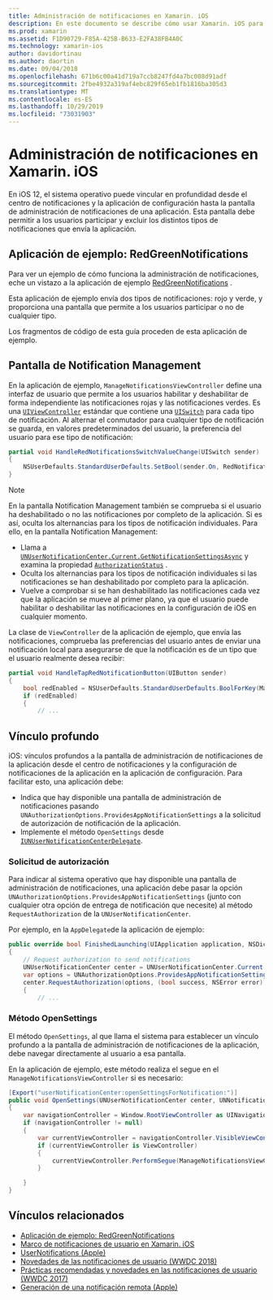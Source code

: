 ```yaml
---
title: Administración de notificaciones en Xamarin. iOS
description: En este documento se describe cómo usar Xamarin. iOS para aprovechar las nuevas características de administración de notificaciones introducidas en iOS 12.
ms.prod: xamarin
ms.assetid: F1D90729-F85A-425B-B633-E2FA38FB4A0C
ms.technology: xamarin-ios
author: davidortinau
ms.author: daortin
ms.date: 09/04/2018
ms.openlocfilehash: 671b6c00a41d719a7ccb8247fd4a7bc008d91adf
ms.sourcegitcommit: 2fbe4932a319af4ebc829f65eb1fb1816ba305d3
ms.translationtype: MT
ms.contentlocale: es-ES
ms.lasthandoff: 10/29/2019
ms.locfileid: "73031903"
---
```

# <a name="notification-management-in-xamarinios"></a>Administración de notificaciones en Xamarin. iOS

En iOS 12, el sistema operativo puede vincular en profundidad desde el centro de notificaciones y la aplicación de configuración hasta la pantalla de administración de notificaciones de una aplicación. Esta pantalla debe permitir a los usuarios participar y excluir los distintos tipos de notificaciones que envía la aplicación.

## <a name="sample-app-redgreennotifications"></a>Aplicación de ejemplo: RedGreenNotifications

Para ver un ejemplo de cómo funciona la administración de notificaciones, eche un vistazo a la aplicación de ejemplo [RedGreenNotifications](https://docs.microsoft.com/samples/xamarin/ios-samples/ios12-redgreennotifications) .

Esta aplicación de ejemplo envía dos tipos de notificaciones: rojo y verde, y proporciona una pantalla que permite a los usuarios participar o no de cualquier tipo.

Los fragmentos de código de esta guía proceden de esta aplicación de ejemplo.

## <a name="notification-management-screen"></a>Pantalla de Notification Management

En la aplicación de ejemplo, `ManageNotificationsViewController` define una interfaz de usuario que permite a los usuarios habilitar y deshabilitar de forma independiente las notificaciones rojas y las notificaciones verdes. Es una [`UIViewController`](xref:UIKit.UIViewController) estándar
que contiene una [`UISwitch`](xref:UIKit.UISwitch) para cada tipo de notificación. Al alternar el conmutador para cualquier tipo de notificación se guarda, en valores predeterminados del usuario, la preferencia del usuario para ese tipo de notificación:

```csharp
partial void HandleRedNotificationsSwitchValueChange(UISwitch sender)
{
    NSUserDefaults.StandardUserDefaults.SetBool(sender.On, RedNotificationsEnabledKey);
}
```

> [!NOTE]
> En la pantalla Notification Management también se comprueba si el usuario ha deshabilitado o no las notificaciones por completo de la aplicación. Si es así, oculta los alternancias para los tipos de notificación individuales. Para ello, en la pantalla Notification Management:
>
> - Llama a [`UNUserNotificationCenter.Current.GetNotificationSettingsAsync`](xref:UserNotifications.UNUserNotificationCenter.GetNotificationSettingsAsync) y examina la propiedad [`AuthorizationStatus`](xref:UserNotifications.UNNotificationSettings.AuthorizationStatus) .
> - Oculta los alternancias para los tipos de notificación individuales si las notificaciones se han deshabilitado por completo para la aplicación.
> - Vuelve a comprobar si se han deshabilitado las notificaciones cada vez que la aplicación se mueve al primer plano, ya que el usuario puede habilitar o deshabilitar las notificaciones en la configuración de iOS en cualquier momento.

La clase de `ViewController` de la aplicación de ejemplo, que envía las notificaciones, comprueba las preferencias del usuario antes de enviar una notificación local para asegurarse de que la notificación es de un tipo que el usuario realmente desea recibir:

```csharp
partial void HandleTapRedNotificationButton(UIButton sender)
{
    bool redEnabled = NSUserDefaults.StandardUserDefaults.BoolForKey(ManageNotificationsViewController.RedNotificationsEnabledKey);
    if (redEnabled)
    {
        // ...
```

## <a name="deep-link"></a>Vínculo profundo

iOS: vínculos profundos a la pantalla de administración de notificaciones de la aplicación desde el centro de notificaciones y la configuración de notificaciones de la aplicación en la aplicación de configuración. Para facilitar esto, una aplicación debe:

- Indica que hay disponible una pantalla de administración de notificaciones pasando `UNAuthorizationOptions.ProvidesAppNotificationSettings` a la solicitud de autorización de notificación de la aplicación.
- Implemente el método `OpenSettings` desde [`IUNUserNotificationCenterDelegate`](xref:UserNotifications.IUNUserNotificationCenterDelegate).

### <a name="authorization-request"></a>Solicitud de autorización

Para indicar al sistema operativo que hay disponible una pantalla de administración de notificaciones, una aplicación debe pasar la opción `UNAuthorizationOptions.ProvidesAppNotificationSettings` (junto con cualquier otra opción de entrega de notificación que necesite) al método `RequestAuthorization` de la `UNUserNotificationCenter`.

Por ejemplo, en la `AppDelegate`de la aplicación de ejemplo:

```csharp
public override bool FinishedLaunching(UIApplication application, NSDictionary launchOptions)
{
    // Request authorization to send notifications
    UNUserNotificationCenter center = UNUserNotificationCenter.Current;
    var options = UNAuthorizationOptions.ProvidesAppNotificationSettings | UNAuthorizationOptions.Alert | UNAuthorizationOptions.Sound | UNAuthorizationOptions.Provisional;
    center.RequestAuthorization(options, (bool success, NSError error) =>
    {
        // ...
```

### <a name="opensettings-method"></a>Método OpenSettings

El método `OpenSettings`, al que llama el sistema para establecer un vínculo profundo a la pantalla de administración de notificaciones de la aplicación, debe navegar directamente al usuario a esa pantalla.

En la aplicación de ejemplo, este método realiza el segue en el `ManageNotificationsViewController` si es necesario:

```csharp
[Export("userNotificationCenter:openSettingsForNotification:")]
public void OpenSettings(UNUserNotificationCenter center, UNNotification notification)
{
    var navigationController = Window.RootViewController as UINavigationController;
    if (navigationController != null)
    {
        var currentViewController = navigationController.VisibleViewController;
        if (currentViewController is ViewController)
        {
            currentViewController.PerformSegue(ManageNotificationsViewController.ShowManageNotificationsSegue, this);
        }

    }
}
```

## <a name="related-links"></a>Vínculos relacionados

- [Aplicación de ejemplo: RedGreenNotifications](https://docs.microsoft.com/samples/xamarin/ios-samples/ios12-redgreennotifications)
- [Marco de notificaciones de usuario en Xamarin. iOS](~/ios/platform/user-notifications/index.md)
- [UserNotifications (Apple)](https://developer.apple.com/documentation/usernotifications?language=objc)
- [Novedades de las notificaciones de usuario (WWDC 2018)](https://developer.apple.com/videos/play/wwdc2018/710/)
- [Prácticas recomendadas y novedades en las notificaciones de usuario (WWDC 2017)](https://developer.apple.com/videos/play/wwdc2017/708/)
- [Generación de una notificación remota (Apple)](https://developer.apple.com/documentation/usernotifications/setting_up_a_remote_notification_server/generating_a_remote_notification)
